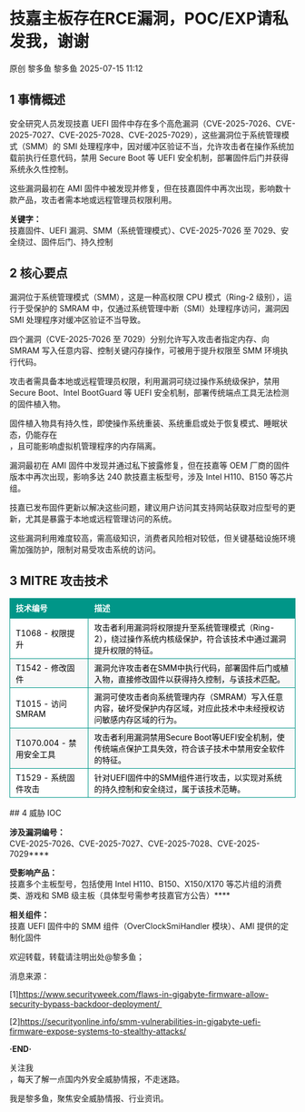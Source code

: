 #  技嘉主板存在RCE漏洞，POC/EXP请私发我，谢谢  
原创 黎多鱼  黎多鱼   2025-07-15 11:12  
  
## 1 事情概述  
  
安全研究人员发现技嘉 UEFI 固件中存在多个高危漏洞（CVE-2025-7026、CVE-2025-7027、CVE-2025-7028、CVE-2025-7029），这些漏洞位于系统管理模式（SMM）的 SMI 处理程序中，因对缓冲区验证不当，允许攻击者在操作系统加载前执行任意代码，禁用 Secure Boot 等 UEFI 安全机制，部署固件后门并获得系统永久性控制。  
  
这些漏洞最初在 AMI 固件中被发现并修复，但在技嘉固件中再次出现，影响数十款产品，攻击者需本地或远程管理员权限利用。  
  
**关键字：**  
技嘉固件、UEFI 漏洞、SMM（系统管理模式）、CVE-2025-7026 至 7029、安全绕过、固件后门、持久控制  
## 2 核心要点  
  
漏洞位于系统管理模式（SMM），这是一种高权限 CPU 模式（Ring-2 级别），运行于受保护的 SMRAM 中，仅通过系统管理中断（SMI）处理程序访问，漏洞因 SMI 处理程序对缓冲区验证不当导致。  
  
四个漏洞（CVE-2025-7026 至 7029）分别允许写入攻击者指定内存、向 SMRAM 写入任意内容、控制关键闪存操作，可被用于提升权限至 SMM 环境执行代码。  
  
攻击者需具备本地或远程管理员权限，利用漏洞可绕过操作系统级保护，禁用 Secure Boot、Intel BootGuard 等 UEFI 安全机制，部署传统端点工具无法检测的固件植入物。  
  
固件植入物具有持久性，即使操作系统重装、系统重启或处于恢复模式、睡眠状态，仍能存在  
，且可能影响虚拟机管理程序的内存隔离。  
  
漏洞最初在 AMI 固件中发现并通过私下披露修复，但在技嘉等 OEM 厂商的固件版本中再次出现，影响多达 240 款技嘉主板型号，涉及 Intel H110、B150 等芯片组。  
  
技嘉已发布固件更新以解决这些问题，建议用户访问其支持网站获取对应型号的更新，尤其是暴露于本地或远程管理访问的系统。  
  
这些漏洞利用难度较高，需高级知识，消费者风险相对较低，但关键基础设施环境需加强防护，限制对易受攻击系统的访问。  
## 3 MITRE 攻击技术  
  
<table><thead><tr><th style="color: rgb(255, 255, 255);font-size: 16px;line-height: 1.5em;letter-spacing: 0em;text-align: left;font-weight: bold;background: none 0% 0% / auto no-repeat scroll padding-box border-box rgb(0, 150, 136);height: auto;border-style: solid;border-width: 1px;border-color: rgb(0, 150, 136);border-radius: 0px;padding: 5px 10px;min-width: 85px;"><section><span leaf=""><span textstyle="" style="font-size: 14px;">技术编号</span></span></section></th><th style="color: rgb(255, 255, 255);font-size: 16px;line-height: 1.5em;letter-spacing: 0em;text-align: left;font-weight: bold;background: none 0% 0% / auto no-repeat scroll padding-box border-box rgb(0, 150, 136);height: auto;border-style: solid;border-width: 1px;border-color: rgb(0, 150, 136);border-radius: 0px;padding: 5px 10px;min-width: 85px;"><section><span leaf=""><span textstyle="" style="font-size: 14px;">描述</span></span></section></th></tr></thead><tbody><tr style="color: rgb(0, 0, 0);background-attachment: scroll;background-clip: border-box;background-color: rgb(255, 255, 255);background-image: none;background-origin: padding-box;background-position-x: 0%;background-position-y: 0%;background-repeat: no-repeat;background-size: auto;width: auto;height: auto;"><td style="padding-top: 5px;padding-right: 10px;padding-bottom: 5px;padding-left: 10px;min-width: 85px;border-top-style: solid;border-bottom-style: solid;border-left-style: solid;border-right-style: solid;border-top-width: 1px;border-bottom-width: 1px;border-left-width: 1px;border-right-width: 1px;border-top-color: rgb(0, 150, 136);border-bottom-color: rgb(0, 150, 136);border-left-color: rgb(0, 150, 136);border-right-color: rgb(0, 150, 136);border-top-left-radius: 0px;border-top-right-radius: 0px;border-bottom-right-radius: 0px;border-bottom-left-radius: 0px;"><section><span leaf=""><span textstyle="" style="font-size: 14px;">T1068 - 权限提升</span></span></section></td><td style="padding-top: 5px;padding-right: 10px;padding-bottom: 5px;padding-left: 10px;min-width: 85px;border-top-style: solid;border-bottom-style: solid;border-left-style: solid;border-right-style: solid;border-top-width: 1px;border-bottom-width: 1px;border-left-width: 1px;border-right-width: 1px;border-top-color: rgb(0, 150, 136);border-bottom-color: rgb(0, 150, 136);border-left-color: rgb(0, 150, 136);border-right-color: rgb(0, 150, 136);border-top-left-radius: 0px;border-top-right-radius: 0px;border-bottom-right-radius: 0px;border-bottom-left-radius: 0px;"><section><span leaf=""><span textstyle="" style="font-size: 14px;">攻击者利用漏洞将权限提升至系统管理模式（Ring-2），绕过操作系统内核级保护，符合该技术中通过漏洞提升权限的特征。</span></span></section></td></tr><tr style="color: rgb(0, 0, 0);background-attachment: scroll;background-clip: border-box;background-color: rgb(248, 248, 248);background-image: none;background-origin: padding-box;background-position-x: 0%;background-position-y: 0%;background-repeat: no-repeat;background-size: auto;width: auto;height: auto;"><td style="padding-top: 5px;padding-right: 10px;padding-bottom: 5px;padding-left: 10px;min-width: 85px;border-top-style: solid;border-bottom-style: solid;border-left-style: solid;border-right-style: solid;border-top-width: 1px;border-bottom-width: 1px;border-left-width: 1px;border-right-width: 1px;border-top-color: rgb(0, 150, 136);border-bottom-color: rgb(0, 150, 136);border-left-color: rgb(0, 150, 136);border-right-color: rgb(0, 150, 136);border-top-left-radius: 0px;border-top-right-radius: 0px;border-bottom-right-radius: 0px;border-bottom-left-radius: 0px;"><section><span leaf=""><span textstyle="" style="font-size: 14px;">T1542 - 修改固件</span></span></section></td><td style="padding-top: 5px;padding-right: 10px;padding-bottom: 5px;padding-left: 10px;min-width: 85px;border-top-style: solid;border-bottom-style: solid;border-left-style: solid;border-right-style: solid;border-top-width: 1px;border-bottom-width: 1px;border-left-width: 1px;border-right-width: 1px;border-top-color: rgb(0, 150, 136);border-bottom-color: rgb(0, 150, 136);border-left-color: rgb(0, 150, 136);border-right-color: rgb(0, 150, 136);border-top-left-radius: 0px;border-top-right-radius: 0px;border-bottom-right-radius: 0px;border-bottom-left-radius: 0px;"><section><span leaf=""><span textstyle="" style="font-size: 14px;">漏洞允许攻击者在SMM中执行代码，部署固件后门或植入物，直接修改固件以获得持久控制，与该技术匹配。</span></span></section></td></tr><tr style="color: rgb(0, 0, 0);background-attachment: scroll;background-clip: border-box;background-color: rgb(255, 255, 255);background-image: none;background-origin: padding-box;background-position-x: 0%;background-position-y: 0%;background-repeat: no-repeat;background-size: auto;width: auto;height: auto;"><td style="padding-top: 5px;padding-right: 10px;padding-bottom: 5px;padding-left: 10px;min-width: 85px;border-top-style: solid;border-bottom-style: solid;border-left-style: solid;border-right-style: solid;border-top-width: 1px;border-bottom-width: 1px;border-left-width: 1px;border-right-width: 1px;border-top-color: rgb(0, 150, 136);border-bottom-color: rgb(0, 150, 136);border-left-color: rgb(0, 150, 136);border-right-color: rgb(0, 150, 136);border-top-left-radius: 0px;border-top-right-radius: 0px;border-bottom-right-radius: 0px;border-bottom-left-radius: 0px;"><section><span leaf=""><span textstyle="" style="font-size: 14px;">T1015 - 访问SMRAM</span></span></section></td><td style="padding-top: 5px;padding-right: 10px;padding-bottom: 5px;padding-left: 10px;min-width: 85px;border-top-style: solid;border-bottom-style: solid;border-left-style: solid;border-right-style: solid;border-top-width: 1px;border-bottom-width: 1px;border-left-width: 1px;border-right-width: 1px;border-top-color: rgb(0, 150, 136);border-bottom-color: rgb(0, 150, 136);border-left-color: rgb(0, 150, 136);border-right-color: rgb(0, 150, 136);border-top-left-radius: 0px;border-top-right-radius: 0px;border-bottom-right-radius: 0px;border-bottom-left-radius: 0px;"><section><span leaf=""><span textstyle="" style="font-size: 14px;">漏洞可使攻击者向系统管理内存（SMRAM）写入任意内容，破坏受保护内存区域，对应此技术中未经授权访问敏感内存区域的行为。</span></span></section></td></tr><tr style="color: rgb(0, 0, 0);background-attachment: scroll;background-clip: border-box;background-color: rgb(248, 248, 248);background-image: none;background-origin: padding-box;background-position-x: 0%;background-position-y: 0%;background-repeat: no-repeat;background-size: auto;width: auto;height: auto;"><td style="padding-top: 5px;padding-right: 10px;padding-bottom: 5px;padding-left: 10px;min-width: 85px;border-top-style: solid;border-bottom-style: solid;border-left-style: solid;border-right-style: solid;border-top-width: 1px;border-bottom-width: 1px;border-left-width: 1px;border-right-width: 1px;border-top-color: rgb(0, 150, 136);border-bottom-color: rgb(0, 150, 136);border-left-color: rgb(0, 150, 136);border-right-color: rgb(0, 150, 136);border-top-left-radius: 0px;border-top-right-radius: 0px;border-bottom-right-radius: 0px;border-bottom-left-radius: 0px;"><section><span leaf=""><span textstyle="" style="font-size: 14px;">T1070.004 - 禁用安全工具</span></span></section></td><td style="padding-top: 5px;padding-right: 10px;padding-bottom: 5px;padding-left: 10px;min-width: 85px;border-top-style: solid;border-bottom-style: solid;border-left-style: solid;border-right-style: solid;border-top-width: 1px;border-bottom-width: 1px;border-left-width: 1px;border-right-width: 1px;border-top-color: rgb(0, 150, 136);border-bottom-color: rgb(0, 150, 136);border-left-color: rgb(0, 150, 136);border-right-color: rgb(0, 150, 136);border-top-left-radius: 0px;border-top-right-radius: 0px;border-bottom-right-radius: 0px;border-bottom-left-radius: 0px;"><section><span leaf=""><span textstyle="" style="font-size: 14px;">攻击者利用漏洞禁用Secure Boot等UEFI安全机制，使传统端点保护工具失效，符合该子技术中禁用安全软件的特征。</span></span></section></td></tr><tr style="color: rgb(0, 0, 0);background-attachment: scroll;background-clip: border-box;background-color: rgb(255, 255, 255);background-image: none;background-origin: padding-box;background-position-x: 0%;background-position-y: 0%;background-repeat: no-repeat;background-size: auto;width: auto;height: auto;"><td style="padding-top: 5px;padding-right: 10px;padding-bottom: 5px;padding-left: 10px;min-width: 85px;border-top-style: solid;border-bottom-style: solid;border-left-style: solid;border-right-style: solid;border-top-width: 1px;border-bottom-width: 1px;border-left-width: 1px;border-right-width: 1px;border-top-color: rgb(0, 150, 136);border-bottom-color: rgb(0, 150, 136);border-left-color: rgb(0, 150, 136);border-right-color: rgb(0, 150, 136);border-top-left-radius: 0px;border-top-right-radius: 0px;border-bottom-right-radius: 0px;border-bottom-left-radius: 0px;"><section><span leaf=""><span textstyle="" style="font-size: 14px;">T1529 - 系统固件攻击</span></span></section></td><td style="padding-top: 5px;padding-right: 10px;padding-bottom: 5px;padding-left: 10px;min-width: 85px;border-top-style: solid;border-bottom-style: solid;border-left-style: solid;border-right-style: solid;border-top-width: 1px;border-bottom-width: 1px;border-left-width: 1px;border-right-width: 1px;border-top-color: rgb(0, 150, 136);border-bottom-color: rgb(0, 150, 136);border-left-color: rgb(0, 150, 136);border-right-color: rgb(0, 150, 136);border-top-left-radius: 0px;border-top-right-radius: 0px;border-bottom-right-radius: 0px;border-bottom-left-radius: 0px;"><section><span leaf=""><span textstyle="" style="font-size: 14px;">针对UEFI固件中的SMM组件进行攻击，以实现对系统的持久控制和安全绕过，属于该技术范畴。</span></span></section></td></tr></tbody></table>  
## 4 威胁 IOC  
  
**涉及漏洞编号：**  
CVE-2025-7026、CVE-2025-7027、CVE-2025-7028、CVE-2025-7029****  
  
**受影响产品：**  
技嘉多个主板型号，包括使用 Intel H110、B150、X150/X170 等芯片组的消费类、游戏和 SMB 级主板（具体型号需参考技嘉官方公告）****  
  
**相关组件：**  
技嘉 UEFI 固件中的 SMM 组件（OverClockSmiHandler 模块）、AMI 提供的定制化固件  
  
  
欢迎转载，转载请注明出处@黎多鱼；  
  
消息来源：  
  
  
[1]https://www.securityweek.com/flaws-in-gigabyte-firmware-allow-security-bypass-backdoor-deployment/   
  
[2]https://securityonline.info/smm-vulnerabilities-in-gigabyte-uefi-firmware-expose-systems-to-stealthy-attacks/  
  
  
**·END·**  
  
关注我  
，每天了解一点国内外安全威胁情报，不走迷路。  
  
我是黎多鱼，聚焦安全威胁情报、行业资讯。  
  
  
  
  
  
